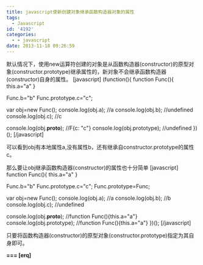 ```yaml
---
title: javascript使新创建对象继承函数构造器对象的属性
tags:
  - Javascript
id: '4192'
categories:
  - - javascript
date: 2013-11-18 09:26:59
---
```



<!-- more -->
默认情况下，使用new运算符创建的对象是从函数构造器(constructor)的原型对象(constructor.prototype)继承属性的，新对象不会继承函数构造器(constructor)自身的属性。
\[javascript\]
(function(){
 function Func(){
 this.a="a"
 }

 Func.b="b"
 Func.prototype.c="c";
 
 var obj=new Func();
 console.log(obj.a); //a
 console.log(obj.b); //undefined
 console.log(obj.c); //c

 console.log(obj.__proto__); //F{c: "c"}
 console.log(obj.prototype); //undefined
})();
\[/javascript\]

可以看到obj有本地属性a,没有属性b，还有继承自constructor.prototype的属性c。

那么要让obj继承函数构造器(constructor)的属性也十分简单
\[javascript\]
 function Func(){
 this.a="a"
 }

 Func.b="b"
 Func.prototype.c="c";
 Func.prototype=Func; 

 var obj=new Func();
 console.log(obj.a); //a
 console.log(obj.b); //b
 console.log(obj.c); //undefined

 console.log(obj.__proto__); //function Func(){this.a="a"}
 console.log(obj.prototype); //function Func(){this.a="a"}
})();
\[/javascript\]

只要将函数构造器(constructor)的原型对象(constructor.prototype)指定为其自身即可。

**\===
\[erq\]**